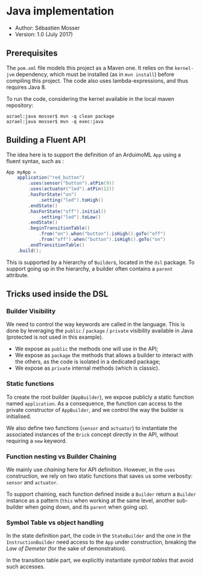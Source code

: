 # Java implementation

  * Author: Sébastien Mosser
  * Version: 1.0 (July 2017)

## Prerequisites

The `pom.xml` file models this project as a Maven one. It relies on the `kernel-jvm` dependency, which must be installed (as in `mvn install`) before compiling this project. The code also uses lambda-expressions, and thus requires Java 8.

To run the code, considering the kernel available in the local maven repository:

```
azrael:java mosser$ mvn -q clean package
azrael:java mosser$ mvn -q exec:java
```

## Building a Fluent API

The idea here is to support the definition of an ArduimoML `App` using a fluent syntax, such as :

```java
App myApp = 
    application("red_button")
        .uses(sensor("button").atPin(9))
        .uses(actuator("led").atPin(12))
        .hasForState("on")
            .setting("led").toHigh()
        .endState()
        .hasForState("off").initial()
            .setting("led").toLow()
        .endState()
        .beginTransitionTable()
            .from("on").when("button").isHigh().goTo("off")
            .from("off").when("button").isHigh().goTo("on")
        .endTransitionTable()
    .build();
```

This is supported by a hierarchy of `Builder`s, located in the `dsl` package. To support going up in the hierarchy, a builder often contains a `parent` attribute.
  
## Tricks used inside the DSL

### Builder Visibility

We need to control the way keywords are called in the language. This is done by leveraging the `public` / `package` / `private` visibility available in Java (protected is not used in this example). 

  - We expose as `public` the methods one will use in the API;
  - We expose as `package` the methods that allows a builder to interact with the others, as the code is isolated in a dedicated package;
  - We expose as `private` internal methods (which is classic).

### Static functions

To create the root builder (`AppBuilder`), we expose publicly a static function named `application`. As a consequence, the function can access to the private constructor of `AppBuilder`, and we control the way the builder is initialised. 

We also define two functions (`sensor` and `actuator`) to instantiate the associated instances of the `Brick` concept directly in the API, without requiring a `new` keyword.

### Function nesting vs Builder Chaining


We mainly use _chaining_ here for API definition. However, in the `uses` construction, we rely on two static functions that saves us some verbosity: `sensor` and `actuator`. 

To support chaining, each function defined inside a `Builder` return a `Builder` instance as a pattern (`this` when working at the same level, another sub-builder when going down, and its `parent` when going up).

### Symbol Table vs object handling

In the state definition part, the code in the `StateBuilder` and the one in the `InstructionBuilder` need access to the `App` under construction, breaking the _Law of Demeter_ (for the sake of demonstration). 

In the transition table part, we explicitly instantiate _symbol tables_ that avoid such accesses. 



